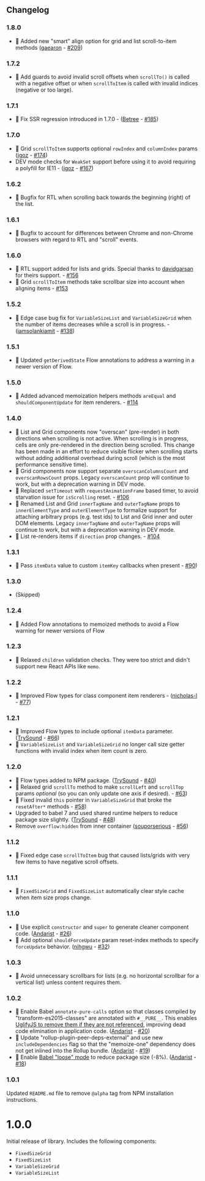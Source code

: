 Changelog
------------

### 1.8.0
* 🎉 Added new "smart" align option for grid and list scroll-to-item methods ([gaearon](https://github.com/gaearon) - [#209](https://github.com/bvaughn/react-window/pull/209))

### 1.7.2
* 🐛 Add guards to avoid invalid scroll offsets when `scrollTo()` is called with a negative offset or when `scrollToItem` is called with invalid indices (negative or too large).

### 1.7.1
* 🐛 Fix SSR regression introduced in 1.7.0 - ([Betree](https://github.com/Betree) - [#185](https://github.com/bvaughn/react-window/pull/185))

### 1.7.0
* 🎉 Grid `scrollToItem` supports optional `rowIndex` and `columnIndex` params ([jgoz](https://github.com/jgoz) - [#174](https://github.com/bvaughn/react-window/pull/174))
* DEV mode checks for `WeakSet` support before using it to avoid requiring a polyfill for IE11 - ([jgoz](https://github.com/jgoz) - [#167](https://github.com/bvaughn/react-window/pull/167))

### 1.6.2
* 🐛 Bugfix for RTL  when scrolling back towards the beginning (right) of the list.

### 1.6.1
* 🐛 Bugfix to account for differences between Chrome and non-Chrome browsers with regard to RTL and "scroll" events.

### 1.6.0
* 🎉 RTL support added for lists and grids. Special thanks to [davidgarsan](https://github.com/davidgarsan) for theirs support. - [#156](https://github.com/bvaughn/react-window/pull/156)
* 🐛 Grid `scrollToItem` methods take scrollbar size into account when aligning items - [#153](https://github.com/bvaughn/react-window/issues/153)

### 1.5.2
* 🐛 Edge case bug fix for `VariableSizeList` and `VariableSizeGrid` when the number of items decreases while a scroll is in progress. - ([iamsolankiamit](https://github.com/iamsolankiamit) - [#138](https://github.com/bvaughn/react-window/pull/138))

### 1.5.1
* 🐛 Updated `getDerivedState` Flow annotations to address a warning in a newer version of Flow.

### 1.5.0
* 🎉 Added advanced memoization helpers methods `areEqual` and `shouldComponentUpdate` for item renderers. - [#114](https://github.com/bvaughn/react-window/issues/114)

### 1.4.0
* 🎉 List and Grid components now "overscan" (pre-render) in both directions when scrolling is not active. When scrolling is in progress, cells are only pre-rendered in the direction being scrolled. This change has been made in an effort to reduce visible flicker when scrolling starts without adding additional overhead during scroll (which is the most performance sensitive time).
* 🎉 Grid components now support separate `overscanColumnsCount` and `overscanRowsCount` props. Legacy `overscanCount` prop will continue to work, but with a deprecation warning in DEV mode.
* 🐛 Replaced `setTimeout` with `requestAnimationFrame` based timer, to avoid starvation issue for `isScrolling` reset. - [#106](https://github.com/bvaughn/react-window/issues/106)
* 🎉 Renamed List and Grid `innerTagName` and `outerTagName` props to `innerElementType` and `outerElementType` to formalize support for attaching arbitrary props (e.g. test ids) to List and Grid inner and outer DOM elements. Legacy `innerTagName` and `outerTagName` props will continue to work, but with a deprecation warning in DEV mode.
* 🐛 List re-renders items if `direction` prop changes. - [#104](https://github.com/bvaughn/react-window/issues/104)

### 1.3.1
* 🎉 Pass `itemData` value to custom `itemKey` callbacks when present - [#90](https://github.com/bvaughn/react-window/issues/90))

### 1.3.0
* (Skipped)

### 1.2.4
* 🐛 Added Flow annotations to memoized methods to avoid a Flow warning for newer versions of Flow

### 1.2.3
* 🐛 Relaxed `children` validation checks. They were too strict and didn't support new React APIs like `memo`.

### 1.2.2
* 🐛 Improved Flow types for class component item renderers - ([nicholas-l](https://github.com/nicholas-l) - [#77](https://github.com/bvaughn/react-window/pull/77))

### 1.2.1
* 🎉 Improved Flow types to include optional `itemData` parameter. ([TrySound](https://github.com/TrySound) - [#66](https://github.com/bvaughn/react-window/pull/66))
* 🐛 `VariableSizeList` and `VariableSizeGrid` no longer call size getter functions with invalid index when item count is zero.

### 1.2.0
* 🎉 Flow types added to NPM package. ([TrySound](https://github.com/TrySound) - [#40](https://github.com/bvaughn/react-window/pull/40))
* 🎉 Relaxed grid `scrollTo` method to make `scrollLeft` and `scrollTop` params _optional_ (so you can only update one axis if desired). - [#63](https://github.com/bvaughn/react-window/pull/63))
* 🐛 Fixed invalid `this` pointer in `VariableSizeGrid` that broke the `resetAfter*` methods - [#58](https://github.com/bvaughn/react-window/pull/58))
* Upgraded to babel 7 and used shared runtime helpers to reduce package size slightly. ([TrySound](https://github.com/TrySound) - [#48](https://github.com/bvaughn/react-window/pull/48))
* Remove `overflow:hidden` from inner container ([souporserious](https://github.com/souporserious) - [#56](https://github.com/bvaughn/react-window/pull/56))

### 1.1.2
* 🐛 Fixed edge case `scrollToItem` bug that caused lists/grids with very few items to have negative scroll offsets.

### 1.1.1
* 🐛 `FixedSizeGrid` and `FixedSizeList` automatically clear style cache when item size props change.

### 1.1.0
* 🎉 Use explicit `constructor` and `super` to generate cleaner component code. ([Andarist](https://github.com/Andarist) - [#26](https://github.com/bvaughn/react-window/pull/26))
* 🎉 Add optional `shouldForceUpdate` param reset-index methods to specify `forceUpdate` behavior. ([nihgwu](https://github.com/nihgwu) - [#32](https://github.com/bvaughn/react-window/pull/32))

### 1.0.3
* 🐛 Avoid unnecessary scrollbars for lists (e.g. no horizontal scrollbar for a vertical list) unless content requires them.

### 1.0.2

* 🎉 Enable Babel `annotate-pure-calls` option so that classes compiled by "transform-es2015-classes" are annotated with `#__PURE__`. This enables [UglifyJS to remove them if they are not referenced](https://github.com/mishoo/UglifyJS2/pull/1448), improving dead code elimination in application code. ([Andarist](https://github.com/Andarist) - [#20](https://github.com/bvaughn/react-window/pull/20))
* 🎉 Update "rollup-plugin-peer-deps-external" and use new `includeDependencies` flag so that the "memoize-one" dependency does not get inlined into the Rollup bundle. ([Andarist](https://github.com/Andarist) - [#19](https://github.com/bvaughn/react-window/pull/19))
* 🎉 Enable [Babel "loose" mode](https://babeljs.io/docs/en/babel-preset-env#loose) to reduce package size (-8%). ([Andarist](https://github.com/Andarist) - [#18](https://github.com/bvaughn/react-window/pull/18))

### 1.0.1
Updated `README.md` file to remove `@alpha` tag from NPM installation instructions.

# 1.0.0
Initial release of library. Includes the following components:
* `FixedSizeGrid`
* `FixedSizeList`
* `VariableSizeGrid`
* `VariableSizeList`
